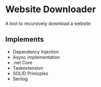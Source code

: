 # Website Downloader
A tool to recursively download a website

## Implements  
- Dependency Injection
- Async implementation
- .net Core
- Taskextension
- SOLID Prinicples
- Serilog

